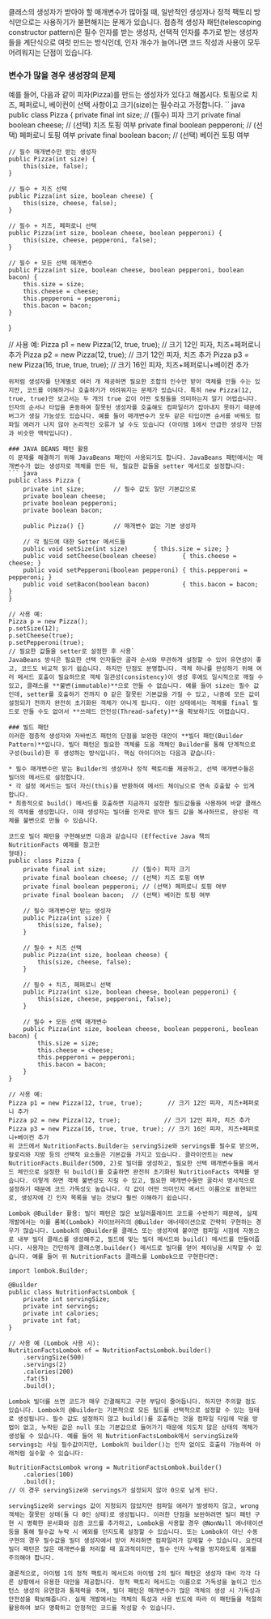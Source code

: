 클래스의 생성자가 받아야 할 매개변수가 많아질 때, 일반적인 생성자나 정적 팩토리 방식만으로는 사용하기가 불편해지는 문제가 있습니다. 점층적 생성자 패턴(telescoping constructor pattern)은 필수 인자를 받는 생성자, 선택적 인자를 추가로 받는 생성자들을 계단식으로 여럿 만드는 방식인데, 인자 개수가 늘어나면 코드 작성과 사용이 모두 어려워지는 단점이 있습니다.

### 변수가 많을 경우 생성장의 문제
예를 들어, 다음과 같이 피자(Pizza)를 만드는 생성자가 있다고 해봅시다. 토핑으로 치즈, 페퍼로니, 베이컨이 선택 사항이고 크기(size)는 필수라고 가정합니다.
`` java
public class Pizza {
    private final int size;       // (필수) 피자 크기
    private final boolean cheese; // (선택) 치즈 토핑 여부
    private final boolean pepperoni; // (선택) 페퍼로니 토핑 여부
    private final boolean bacon;  // (선택) 베이컨 토핑 여부

    // 필수 매개변수만 받는 생성자
    public Pizza(int size) {
        this(size, false);
    }

    // 필수 + 치즈 선택
    public Pizza(int size, boolean cheese) {
        this(size, cheese, false);
    }

    // 필수 + 치즈, 페퍼로니 선택
    public Pizza(int size, boolean cheese, boolean pepperoni) {
        this(size, cheese, pepperoni, false);
    }

    // 필수 + 모든 선택 매개변수
    public Pizza(int size, boolean cheese, boolean pepperoni, boolean bacon) {
        this.size = size;
        this.cheese = cheese;
        this.pepperoni = pepperoni;
        this.bacon = bacon;
    }
}

// 사용 예:
Pizza p1 = new Pizza(12, true, true);       // 크기 12인 피자, 치즈+페퍼로니 추가
Pizza p2 = new Pizza(12, true);            // 크기 12인 피자, 치즈 추가
Pizza p3 = new Pizza(16, true, true, true); // 크기 16인 피자, 치즈+페퍼로니+베이컨 추가
```
위처럼 생성자를 단계별로 여러 개 제공하면 필요한 조합의 인수만 받아 객체를 만들 수는 있지만, 코드를 이해하거나 호출하기가 어려워지는 문제가 있습니다. 특히 new Pizza(12, true, true)만 보고서는 두 개의 true 값이 어떤 토핑들을 의미하는지 알기 어렵습니다. 인자의 순서나 타입을 혼동하여 잘못된 생성자를 호출해도 컴파일러가 잡아내지 못하기 때문에 버그가 생길 가능성도 있습니다. 예를 들어 매개변수가 모두 같은 타입이면 순서를 바꿔도 컴파일 에러가 나지 않아 논리적인 오류가 날 수도 있습니다 (아이템 1에서 언급한 생성자 단점과 비슷한 맥락입니다).

### JAVA BEANS 패턴 활용
이 문제를 해결하기 위해 JavaBeans 패턴이 사용되기도 합니다. JavaBeans 패턴에서는 매개변수가 없는 생성자로 객체를 만든 뒤, 필요한 값들을 setter 메서드로 설정합니다:
``` java
public class Pizza {
    private int size;        // 필수 값도 일단 기본값으로
    private boolean cheese;
    private boolean pepperoni;
    private boolean bacon;

    public Pizza() {}        // 매개변수 없는 기본 생성자

    // 각 필드에 대한 Setter 메서드들
    public void setSize(int size)       { this.size = size; }
    public void setCheese(boolean cheese)       { this.cheese = cheese; }
    public void setPepperoni(boolean pepperoni) { this.pepperoni = pepperoni; }
    public void setBacon(boolean bacon)         { this.bacon = bacon; }
}

// 사용 예:
Pizza p = new Pizza();
p.setSize(12);
p.setCheese(true);
p.setPepperoni(true);
// 필요한 값들을 setter로 설정한 후 사용`
JavaBeans 방식은 필요한 선택 인자들만 골라 순서와 무관하게 설정할 수 있어 유연성이 좋고, 코드도 비교적 읽기 쉽습니다. 하지만 단점도 분명합니다. 객체 하나를 완성하기 위해 여러 메서드 호출이 필요하므로 객체 일관성(consistency)이 생성 후에도 일시적으로 깨질 수 있고, 클래스를 **불변(immutable)**으로 만들 수 없습니다. 예를 들어 size는 필수 값인데, setter를 호출하기 전까지 0 같은 잘못된 기본값을 가질 수 있고, 나중에 모든 값이 설정되기 전까지 완전히 초기화된 객체가 아니게 됩니다. 이런 상태에서는 객체를 final 필드로 만들 수도 없어서 **쓰레드 안전성(Thread-safety)**을 확보하기도 어렵습니다.

### 빌드 패턴
이러한 점층적 생성자와 자바빈즈 패턴의 단점을 보완한 대안이 **빌더 패턴(Builder Pattern)**입니다. 빌더 패턴은 필요한 객체를 도움 객체인 Builder를 통해 단계적으로 구성(build)한 후 생성하는 방식입니다. 핵심 아이디어는 다음과 같습니다:

* 필수 매개변수만 받는 Builder의 생성자나 정적 팩토리를 제공하고, 선택 매개변수들은 빌더의 메서드로 설정합니다.
* 각 설정 메서드는 빌더 자신(this)을 반환하여 메서드 체이닝으로 연속 호출할 수 있게 합니다.
* 최종적으로 build() 메서드를 호출하면 지금까지 설정한 필드값들을 사용하여 바깥 클래스의 객체를 생성합니다. 이때 생성자는 빌더를 인자로 받아 필드 값을 복사하므로, 완성된 객체를 불변으로 만들 수 있습니다.

코드로 빌더 패턴을 구현해보면 다음과 같습니다 (Effective Java 책의 NutritionFacts 예제를 참고한 
형태):
public class Pizza {
    private final int size;       // (필수) 피자 크기
    private final boolean cheese; // (선택) 치즈 토핑 여부
    private final boolean pepperoni; // (선택) 페퍼로니 토핑 여부
    private final boolean bacon;  // (선택) 베이컨 토핑 여부

    // 필수 매개변수만 받는 생성자
    public Pizza(int size) {
        this(size, false);
    }

    // 필수 + 치즈 선택
    public Pizza(int size, boolean cheese) {
        this(size, cheese, false);
    }

    // 필수 + 치즈, 페퍼로니 선택
    public Pizza(int size, boolean cheese, boolean pepperoni) {
        this(size, cheese, pepperoni, false);
    }

    // 필수 + 모든 선택 매개변수
    public Pizza(int size, boolean cheese, boolean pepperoni, boolean bacon) {
        this.size = size;
        this.cheese = cheese;
        this.pepperoni = pepperoni;
        this.bacon = bacon;
    }
}

// 사용 예:
Pizza p1 = new Pizza(12, true, true);       // 크기 12인 피자, 치즈+페퍼로니 추가
Pizza p2 = new Pizza(12, true);            // 크기 12인 피자, 치즈 추가
Pizza p3 = new Pizza(16, true, true, true); // 크기 16인 피자, 치즈+페퍼로니+베이컨 추가
위 코드에서 NutritionFacts.Builder는 servingSize와 servings를 필수로 받으며, 칼로리와 지방 등의 선택적 요소들은 기본값을 가지고 있습니다. 클라이언트는 new NutritionFacts.Builder(500, 2)로 빌더를 생성하고, 필요한 선택 매개변수들을 메서드 체인으로 설정한 뒤 build()를 호출하면 완전히 초기화된 NutritionFacts 객체를 얻습니다. 이렇게 하면 객체 불변성도 지킬 수 있고, 필요한 매개변수들만 골라서 명시적으로 설정하기 때문에 코드 가독성도 높습니다. 각 값이 어떤 의미인지 메서드 이름으로 표현되므로, 생성자에 긴 인자 목록을 넣는 것보다 훨씬 이해하기 쉽습니다.

Lombok @Builder 활용: 빌더 패턴은 많은 보일러플레이트 코드를 수반하기 때문에, 실제 개발에서는 이를 롬복(Lombok) 라이브러리의 @Builder 애너테이션으로 간략히 구현하는 경우가 많습니다. Lombok의 @Builder를 클래스 또는 생성자에 붙이면 컴파일 시점에 자동으로 내부 빌더 클래스를 생성해주고, 필드에 맞는 빌더 메서드와 build() 메서드를 만들어줍니다. 사용자는 간단하게 클래스명.builder() 메서드로 빌더를 얻어 체이닝을 시작할 수 있습니다. 예를 들어 위 NutritionFacts 클래스를 Lombok으로 구현한다면:

import lombok.Builder;

@Builder
public class NutritionFactsLombok {
    private int servingSize;
    private int servings;
    private int calories;
    private int fat;
}

// 사용 예 (Lombok 사용 시):
NutritionFactsLombok nf = NutritionFactsLombok.builder()
    .servingSize(500)
    .servings(2)
    .calories(200)
    .fat(5)
    .build();

Lombok 빌더를 쓰면 코드가 매우 간결해지고 구현 부담이 줄어듭니다. 하지만 주의할 점도 있습니다. Lombok의 @Builder는 기본적으로 모든 필드를 선택적으로 설정할 수 있는 형태로 생성됩니다. 필수 값도 설정하지 않고 build()를 호출하는 것을 컴파일 타임에 막을 방법이 없고, 누락된 값은 null 또는 기본값으로 들어가기 때문에 의도치 않은 상태의 객체가 생성될 수 있습니다. 예를 들어 위 NutritionFactsLombok에서 servingSize와 servings는 사실 필수값이지만, Lombok의 builder()는 인자 없이도 호출이 가능하여 아래처럼 실수할 수 있습니다:

NutritionFactsLombok wrong = NutritionFactsLombok.builder()
    .calories(100)
    .build();
// 이 경우 servingSize와 servings가 설정되지 않아 0으로 남게 된다.

servingSize와 servings 값이 지정되지 않았지만 컴파일 에러가 발생하지 않고, wrong 객체는 잘못된 상태(둘 다 0인 상태)로 생성됩니다. 이러한 단점을 보완하려면 빌더 패턴 구현 시 명확한 문서화와 검증 코드를 추가하고, Lombok을 사용할 경우 @NonNull 애너테이션 등을 통해 필수값 누락 시 예외를 던지도록 설정할 수 있습니다. 또는 Lombok이 아닌 수동 구현의 경우 필수값을 빌더 생성자에서 받아 처리하면 컴파일러가 강제할 수 있습니다. 요컨대 빌더 패턴은 많은 매개변수를 처리할 때 효과적이지만, 필수 인자 누락을 방지하도록 설계를 주의해야 합니다.

결론적으로, 아이템 1의 정적 팩토리 메서드와 아이템 2의 빌더 패턴은 생성자 대비 각각 다른 상황에서 유용한 대안을 제공합니다. 정적 팩토리 메서드는 이름으로 가독성을 높이고 인스턴스 생성의 유연함과 통제력을 주며, 빌더 패턴은 매개변수가 많은 객체의 생성 시 가독성과 안전성을 확보해줍니다. 실제 개발에서는 객체의 특성과 사용 빈도에 따라 이 패턴들을 적절히 활용하여 보다 명확하고 안정적인 코드를 작성할 수 있습니다.